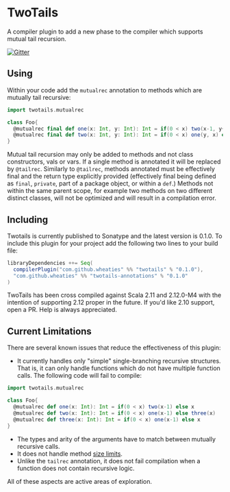 # TwoTails

A compiler plugin to add a new phase to the compiler which supports mutual tail recursion.

[![Gitter](https://badges.gitter.im/wheaties/TwoTails.svg)](https://gitter.im/wheaties/TwoTails?utm_source=badge&utm_medium=badge&utm_campaign=pr-badge&utm_content=badge)

## Using

Within your code add the `mutualrec` annotation to methods which are mutually tail recursive:

```scala
import twotails.mutualrec

class Foo{
  @mutualrec final def one(x: Int, y: Int): Int = if(0 < x) two(x-1, y+1) else y
  @mutualrec final def two(x: Int, y: Int): Int = if(0 < x) one(y, x) else y
}
```

Mutual tail recursion may only be added to methods and not class constructors, vals or vars. If a single method is annotated it will be replaced by `@tailrec`. Similarly to `@tailrec`, methods annotated must be effectively final and the return type explicitly provided (effectively final being defined as `final`, `private`, part of a package object, or within a `def`.) Methods not within the same parent scope, for example two methods on two different distinct classes, will not be optimized and will result in a compilation error.

## Including

Twotails is currently published to Sonatype and the latest version is 0.1.0. To include this plugin for your project add the following two lines to your build file:

```scala
libraryDependencies ++= Seq(
  compilerPlugin("com.github.wheaties" %% "twotails" % "0.1.0"),
  "com.github.wheaties" %% "twotails-annotations" % "0.1.0"
)
```

TwoTails has been cross compiled against Scala 2.11 and 2.12.0-M4 with the intention of supporting 2.12 proper in the future. If you'd like 2.10 support, open a PR. Help is always appreciated.

## Current Limitations

There are several known issues that reduce the effectiveness of this plugin:

 * It currently handles only "simple" single-branching recursive structures. That is, it can only handle functions which do not have multiple function calls. The following code will fail to compile:

```scala
import twotails.mutualrec

class Foo{
  @mutualrec def one(x: Int): Int = if(0 < x) two(x-1) else x
  @mutualrec def two(x: Int): Int = if(0 < x) one(x-1) else three(x)
  @mutualrec def three(x: Int): Int = if(0 < x) one(x-1) else x
}
```

 * The types and arity of the arguments have to match between mutually recursive calls.
 * It does not handle method [size limits](http://stackoverflow.com/questions/17422480/maximum-size-of-a-method-in-java-7-and-8).
 * Unlike the `tailrec` annotation, it does not fail compilation when a function does not contain recursive logic.

All of these aspects are active areas of exploration.
